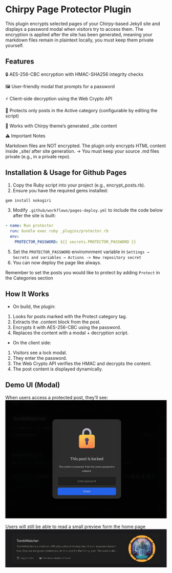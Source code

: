 # Chirpy Page Protector Plugin

This plugin encrypts selected pages of your Chirpy-based Jekyll site and displays a password modal when visitors try to access them. The encryption is applied after the site has been generated, meaning your markdown files remain in plaintext locally, you must keep them private yourself.

## Features

🔒 AES-256-CBC encryption with HMAC-SHA256 integrity checks

🖼️ User-friendly modal that prompts for a password

⚡ Client-side decryption using the Web Crypto API

📝 Protects only posts in the Active category (configurable by editing the script)

🎯 Works with Chirpy theme’s generated _site content

⚠️ Important Notes

Markdown files are NOT encrypted.
The plugin only encrypts HTML content inside _site/ after site generation.
→ You must keep your source .md files private (e.g., in a private repo).


## Installation & Usage for Github Pages

1. Copy the Ruby script into your project (e.g., encrypt_posts.rb).
2. Ensure you have the required gems installed:
```bash
gem install nokogiri
```
3. Modify `.github/workflows/pages-deploy.yml` to include the code below after the site is built:
```yml
- name: Run protector
  run: bundle exec ruby _plugins/protector.rb
  env:
    PROTECTOR_PASSWORD: ${{ secrets.PROTECTOR_PASSWORD }}
```
5. Set the `PROTECTOR_PASSWORD` enviromnment variable in `Settings → Secrets and variables → Actions -> New repository secret`
6. You can now deploy the page like always.

Remember to set the posts you would like to protect by adding `Protect` in the Categories section 

## How It Works

* On build, the plugin:
1. Looks for posts marked with the Protect category tag.
2. Extracts the .content block from the post.
3. Encrypts it with AES-256-CBC using the password.
4. Replaces the content with a modal + decryption script.

* On the client side:
1. Visitors see a lock modal.
2. They enter the password.
3. The Web Crypto API verifies the HMAC and decrypts the content.
4. The post content is displayed dynamically.

## Demo UI (Modal)

When users access a protected post, they’ll see:
![example](images/modal.png)

Users will still be able to read a small preview form the home page 
![example](images/home.png)

